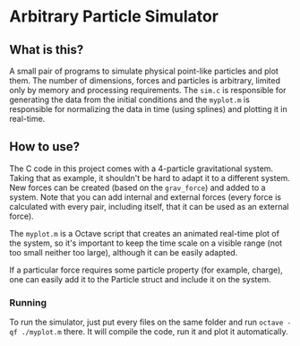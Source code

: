 # Arbitrary Particle Simulator

## What is this?

A small pair of programs to simulate physical point-like particles and plot them. The number of dimensions, forces and particles is arbitrary, limited only by memory and processing requirements.
The `sim.c` is responsible for generating the data from the initial conditions and the `myplot.m` is responsible for normalizing the data in time (using splines) and plotting it in real-time.

## How to use?

The C code in this project comes with a 4-particle gravitational system. Taking that as example, it shouldn't be hard to adapt it to a different system. New forces can be created (based on the `grav_force`) and added to a system. Note that you can add internal and external forces (every force is calculated with every pair, including itself, that it can be used as an external force).

The `myplot.m` is a Octave script that creates an animated real-time plot of the system, so it's important to keep the time scale on a visible range (not too small neither too large), although it can be easily adapted.

If a particular force requires some particle property (for example, charge), one can easily add it to the Particle struct and include it on the system.

### Running

To run the simulator, just put every files on the same folder and run `octave -qf ./myplot.m` there. It will compile the code, run it and plot it automatically.